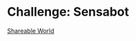 # Challenge: Sensabot

[Shareable World](https://gears.aposteriori.com.sg/index.html?worldJSON=https%3A%2F%2Fraw.githubusercontent.com%2FSACHSTech%2FGearsbotEV3Curriculum%2Fmain%2FChallenge_Sensabot%2FpaintballMap_config.json&robotJSON=https%3A%2F%2Fraw.githubusercontent.com%2FSACHSTech%2FGearsbotEV3Curriculum%2Fmain%2FChallenge_Sensabot%2FArmBot.json)
